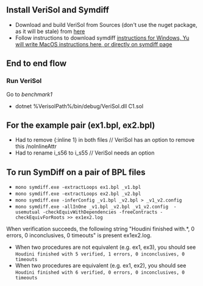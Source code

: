 ## Install VeriSol and Symdiff
* Download and build VeriSol from Sources (don't use the nuget package, as it will be stale) from [here](https://github.com/microsoft/verisol/blob/master/INSTALL.md)
* Follow instructions to download symdiff [instructions for Windows, Yu will write MacOS instructions here, or directly on symdiff page](https://github.com/boogie-org/symdiff/blob/master/docs/Documentation.md)
 
## End to end flow
### Run VeriSol
Go to *benchmark1*
* dotnet %VerisolPath%/bin/debug/VeriSol.dll C1.sol 

## For the example pair (ex1.bpl, ex2.bpl)
  - Had to remove {:inline 1} in both files // VeriSol has an option to remove this /noInlineAttr
  - Had to rename i_s56 to i_s55                   // VeriSol needs an option


## To run SymDiff on a pair of BPL files

* `mono symdiff.exe -extractLoops ex1.bpl _v1.bpl`
* `mono symdiff.exe -extractLoops ex2.bpl _v2.bpl`
* `mono symdiff.exe -inferConfig _v1.bpl _v2.bpl > _v1_v2.config`
* `mono symdiff.exe -allInOne _v1.bpl _v2.bpl _v1_v2.config  -usemutual -checkEquivWithDependencies -freeContracts -checkEquivForRoots >> ex1ex2.log`

When verification succeeds, the following string "Houdini finished with.*, 0 errors, 0 inconclusives, 0 timeouts" is present ex1ex2.log. 
   *  When two procedures are not equivalent (e.g. ex1, ex3), you should see `Houdini finished with 5 verified, 1 errors, 0 inconclusives, 0 timeouts`
   *  When two procedures are equivalent (e.g. ex1, ex2), you should see `Houdini finished with 6 verified, 0 errors, 0 inconclusives, 0 timeouts`

